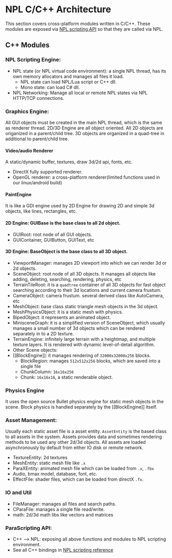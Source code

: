 # NPL C/C++ Architecture
This section covers cross-platform modules written in C/C++. 
These modules are exposed via [NPL scripting API](https://codedocs.xyz/LiXizhi/NPLRuntime/) so that they are called via NPL.

## C++ Modules
### NPL Scripting Engine:
   * NPL state (or NPL virtual code environment): a single NPL thread, has its own memory allocators and manages all files it load.
     * NPL state can load NPL/Lua script or C++ dll.
     * Mono state: can load C# dll. 
   * NPL Networking: Manage all local or remote NPL states via NPL HTTP/TCP connections.
### Graphics Engine:
All GUI objects must be created in the main NPL thread, which is the same as renderer thread.
2D/3D Engine are all object oriented. All 2D objects are origanized in a parent/child tree. 
3D objects are organized in a quad-tree in additional to parent/child tree. 

#### Video/audio Renderer
A static/dynamic buffer, textures, draw 3d/2d api, fonts, etc. 
* DirectX fully supported renderer. 
* OpenGL renderer: a cross-platform renderer(limited functions used in our linux/android build)

#### PaintEngine
It is like a GDI engine used by 2D Engine for drawing 2D and simple 3d objects, like lines, rectangles, etc.
#### 2D Engine: GUIBase is the base class to all 2d object.
* GUIRoot: root node of all GUI objects.
* GUIContainer, GUIButton, GUIText, etc
#### 3D Engine: BaseObject is the base class to all 3D object.
* ViewportManager: manages 2D viewport into which we can render 3d or 2d objects.
* SceneObject: root node of all 3D objects. It manages all objects like adding, deleting, searching, rendering, physics, etc
* TerrainTileRoot: it is a `quadtree` container of all 3D objects for fast object searching according to their 3d locations and current camera frustum. 
* CameraObject: camera frustum. several derived class like AutoCamera, etc
* MeshObject: base class static triangle mesh objects in the 3d object. 
* MeshPhysicsObject: it is a static mesh with physics.
* BipedObject: it represents an animated object.
* MinisceneGraph: it is a simplified version of SceneObject, which usually manages a small number of 3d objects which can be rendered separately in to a 2D texture. 
* TerrainEngine: infinitely large terrain with a heightmap, and multiple texture layers. It is rendered with dynamic level-of-detail algorithm.
* Other Scene objects:
* [[BlockEngine]]: it manages rendering of `32000x32000x256` blocks. 
   * BlockRegion: manages `512x512x256` blocks, which are saved into a single file
   * ChunkColumn: `16x16x256`
   * Chunk: `16x16x16`, a static renderable object.

### Physics Engine
It uses the open source Bullet physics engine for static mesh objects in the scene. 
Block physics is handled separately by the [[BlockEngine]] itself. 

### Asset Management:
Usually each static asset file is a asset entity. `AssetEntity` is the based class to all assets in the system. Assets provides data and sometimes rendering methods to be used any other 2d/3d objects. 
All assets are loaded asynchronously by default from either IO disk or remote network. 
  * TextureEntity: 2d textures
  * MeshEntity: static mesh file like `.x`
  * ParaXEntity: animated mesh file which can be loaded from `.x`, `.fbx`
  * Audio, bmax model, database, font, etc. 
  * EffectFile: shader files, which can be loaded from directX `.fx`.

### IO and Util
  * FileManager: manages all files and search paths.
  * CParaFile: manages a single file read/write.
  * math: 2d/3d math libs like vectors and matrices

### ParaScripting API: 
   * C++ --> NPL: exposing all above functions and modules to NPL scripting environment. 
   * See all C++ bindings in [NPL scripting reference](https://codedocs.xyz/LiXizhi/NPLRuntime/)
